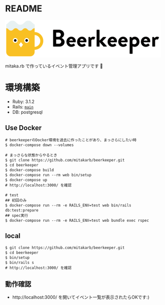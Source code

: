# README

![Beerkeeper](app/assets/images/logo.svg)

mitaka.rb で作っているイベント管理アプリです :beers:

# 環境構築

- Ruby: 3.1.2
- Rails: [`main`](https://github.com/rails/rails/tree/main)
- DB: postgresql

## Use Docker

```shell
# beerkeeperのDocker環境を過去に作ったことがあり、まっさらにしたい時
$ docker-compose down --volumes

# まっさらな状態からやるとき
$ git clone https://github.com/mitakarb/beerkeeper.git
$ cd beerkeeper
$ docker-compose build
$ docker-compose run --rm web bin/setup
$ docker-compose up
# http://localhost:3000/ を確認

# test
## 初回のみ
$ docker-compose run --rm -e RAILS_ENV=test web bin/rails db:test:prepare
## spec実行
$ docker-compose run --rm -e RAILS_ENV=test web bundle exec rspec
```

## local

```shell
$ git clone https://github.com/mitakarb/beerkeeper.git
$ cd beerkeeper
$ bin/setup
$ bin/rails s
# http://localhost:3000/ を確認
```

## 動作確認
- http://localhost:3000/ を開いてイベント一覧が表示されたらOKです:)
